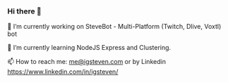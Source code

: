### Hi there 👋

🔭 I’m currently working on SteveBot - Multi-Platform (Twitch, Dlive, Voxtl) bot

🌱 I’m currently learning NodeJS Express and Clustering. 

📫 How to reach me: me@igsteven.com or by Linkedin https://www.linkedin.com/in/igsteven/
